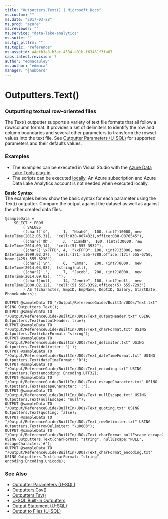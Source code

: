 ```yaml
---
title: "Outputters.Text() | Microsoft Docs"
ms.custom: ""
ms.date: "2017-03-28"
ms.prod: "azure"
ms.reviewer: ""
ms.service: "data-lake-analytics"
ms.suite: ""
ms.tgt_pltfrm: ""
ms.topic: "reference"
ms.assetid: a4efb3a8-b3ac-4334-a01b-f63461f3fa67
caps.latest.revision: 7
author: "edmacauley"
ms.author: "edmaca"
manager: "jhubbard"
---
```

# Outputters.Text()
### Outputting textual row-oriented files    
The Text() outputter supports a variety of text file formats that all follow a row/column format. It provides a set of delimiters to identify the row and column boundaries and several other parameters to transform the rowset values into the text file.  See [Outputter Parameters (U-SQL)](../USQL/outputter-parameters-u-sql.md) for supported parameters and their defaults values.
  
### Examples
- The examples can be executed in Visual Studio with the [Azure Data Lake Tools plug-in](https://www.microsoft.com/download/details.aspx?id=49504).  
- The scripts can be executed [locally](https://docs.microsoft.com/azure/data-lake-analytics/data-lake-analytics-data-lake-tools-get-started#run-u-sql-locally).  An Azure subscription and Azure Data Lake Analytics account is not needed when executed locally.

**Basic Syntax**   
The examples below show the basic syntax for each parameter using the Text() outputter.  Compare the output against the dataset as well as against the other created data files.
```
@sampleData = 
    SELECT * FROM 
        ( VALUES
        ((char?)'☺',      1,  "Noah☺",  100, (int?)10000, new DateTime(2012,05,31),  "cell:030-0074321,office:030-0076545"),
        ((char?)'数',     3,  "Liam数",  100, (int?)30000, new DateTime(2014,09,14),  "cell:(5) 555-3932"),
        ((char?)'\xFFFD', 4,  "\xFFFD", 100, (int?)35000, new DateTime(1999,02,27),  "cell:(171) 555-7788,office:(171) 555-6750, home:(425) 555-6238"),
        ((char?)'\n',     6,  "Emma",   200, (int?)8000,  new DateTime(2014,03,08),  (string)null),
        ((char?)',',      7,  "Jacob",  200, (int?)8000,  new DateTime(2014,09,02),  ""),
        ((char?)null,     14, "Jennie", 100, (int?)null,  new DateTime(2000,02,12),  "cell:(5) 555-3392,office:(5) 555-7293")
        ) AS T(character, EmpID, EmpName, DeptID, Salary, StartDate, PhoneNumbers);
        
OUTPUT @sampleData TO "/Output/ReferenceGuide/BuiltIn/UDOs/Text.txt" USING Outputters.Text();
OUTPUT @sampleData TO "/Output/ReferenceGuide/BuiltIn/UDOs/Text_outputHeader.txt" USING Outputters.Text(outputHeader: true);
OUTPUT @sampleData TO "/Output/ReferenceGuide/BuiltIn/UDOs/Text_charFormat.txt" USING Outputters.Text(charFormat: "string");
OUTPUT @sampleData TO "/Output/ReferenceGuide/BuiltIn/UDOs/Text_delimiter.txt" USING Outputters.Text(delimiter: '|');
OUTPUT @sampleData TO "/Output/ReferenceGuide/BuiltIn/UDOs/Text_dateTimeFormat.txt" USING Outputters.Text(dateTimeFormat: "D");
OUTPUT @sampleData TO "/Output/ReferenceGuide/BuiltIn/UDOs/Text_encoding.txt" USING Outputters.Text(encoding: Encoding.UTF32);
OUTPUT @sampleData TO "/Output/ReferenceGuide/BuiltIn/UDOs/Text_escapeCharacter.txt" USING Outputters.Text(escapeCharacter: ':');
OUTPUT @sampleData TO "/Output/ReferenceGuide/BuiltIn/UDOs/Text_nullEscape.txt" USING Outputters.Text(nullEscape: "null");
OUTPUT @sampleData TO "/Output/ReferenceGuide/BuiltIn/UDOs/Text_quoting.txt" USING Outputters.Text(quoting: false);
OUTPUT @sampleData TO "/Output/ReferenceGuide/BuiltIn/UDOs/Text_rowDelimiter.txt" USING Outputters.Text(rowDelimiter: "\u0003");
OUTPUT @sampleData TO "/Output/ReferenceGuide/BuiltIn/UDOs/Text_charFormat_nullEscape_escapeCharacter.txt" USING Outputters.Text(charFormat: "string", nullEscape:"NULL", escapeCharacter:'#');
OUTPUT @sampleData TO "/Output/ReferenceGuide/BuiltIn/UDOs/Text_charFormat_encoding.txt" USING Outputters.Text(charFormat: "string", encoding:Encoding.Unicode);

```

### See Also
* [Outputter Parameters (U-SQL)](../USQL/outputter-parameters-u-sql.md)
* [Outputters.Csv()](../USQL/outputters-csv.md)
* [Outputters.Tsv()](../USQL/outputters-tsv.md)
* [U-SQL Built-in Outputters](../USQL/u-sql-built-in-outputters.md)
* [Output Statement (U-SQL)](../USQL/output-statement-u-sql.md)
* [Output to Files (U-SQL)](../USQL/output-to-files-u-sql.md)